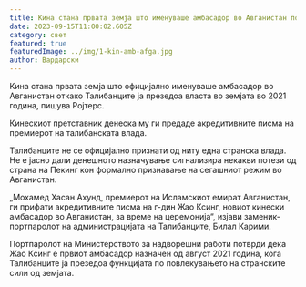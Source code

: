 ```yaml
---
title: Кина стана првата земја што именуваше амбасадор во Авганистан под талибанците
date: 2023-09-15T11:00:02.605Z
category: свет
featured: true
featuredImage: ../img/1-kin-amb-afga.jpg
author: Вардарски
---
```

Кина стана првата земја што официјално именуваше амбасадор во Авганистан откако Талибанците ја презедоа власта во земјата во 2021 година, пишува Ројтерс.

Кинескиот претставник денеска му ги предаде акредитивните писма на премиерот на талибанската влада.

Талибанците не се официјално признати од ниту една странска влада. Не е јасно дали денешното назначување сигнализира некакви потези од страна на Пекинг кон формално признавање на сегашниот режим во Авганистан.

„Мохамед Хасан Ахунд, премиерот на Исламскиот емират Авганистан, ги прифати акредитивните писма на г-дин Жао Ксинг, новиот кинески амбасадор во Авганистан, за време на церемонија“, изјави заменик-портпаролот на администрацијата на Талибанците, Билал Карими.

Портпаролот на Министерството за надворешни работи потврди дека Жао Ксинг е првиот амбасадор назначен од август 2021 година, кога Талибанците ја презедоа функцијата по повлекувањето на странските сили од земјата.